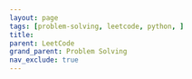 ```yaml
---
layout: page
tags: [problem-solving, leetcode, python, ]
title:
parent: LeetCode
grand_parent: Problem Solving
nav_exclude: true
---
```

